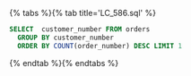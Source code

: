 {% tabs %}{% tab title='LC_586.sql' %}

```sql
SELECT  customer_number FROM orders
  GROUP BY customer_number
  ORDER BY COUNT(order_number) DESC LIMIT 1
```

{% endtab %}{% endtabs %}
